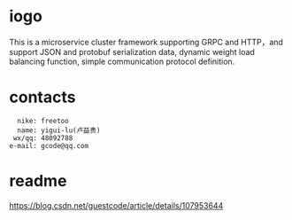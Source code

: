 # iogo
This is a microservice cluster framework supporting GRPC and HTTP，and support JSON and protobuf serialization data, dynamic weight load balancing function, simple communication protocol definition.


# contacts
      nike: freetoo 
      name: yigui-lu(卢益贵)
     wx/qq: 48092788
    e-mail: gcode@qq.com
         
      
# readme
https://blog.csdn.net/guestcode/article/details/107953644

